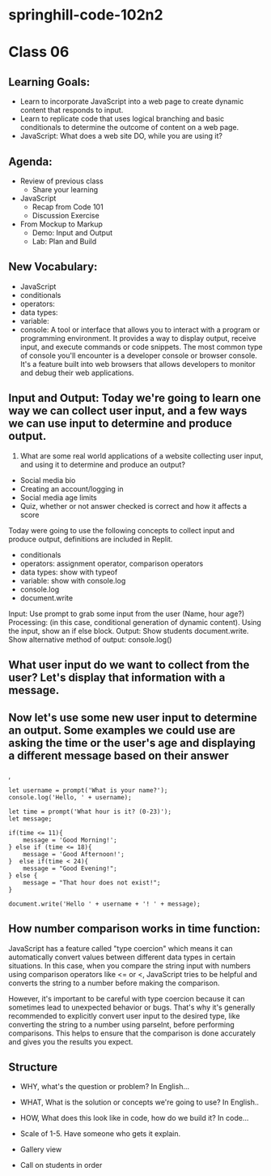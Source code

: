 # springhill-code-102n2

# Class 06

## Learning Goals:
- Learn to incorporate JavaScript into a web page to create dynamic content that responds to input.
- Learn to replicate code that uses logical branching and basic conditionals to determine the outcome of content on a web page.
- JavaScript: What does a web site DO, while you are using it?

## Agenda:
- Review of previous class
  - Share your learning
- JavaScript
  - Recap from Code 101
  - Discussion Exercise
- From Mockup to Markup
  - Demo: Input and Output
  - Lab: Plan and Build

## New Vocabulary:
- JavaScript
- conditionals
- operators: 
- data types: 
- variable:
- console: A tool or interface that allows you to interact with a program or programming environment. It provides a way to display output, receive input, and execute commands or code snippets. The most common type of console you'll encounter is a developer console or browser console. It's a feature built into web browsers that allows developers to monitor and debug their web applications.

## Input and Output: Today we're going to learn one way we can collect user input, and a few ways we can use input to determine and produce output.

1. What are some real world applications of a website collecting user input, and using it to determine and produce an output?
  - Social media bio
  - Creating an account/logging in
  - Social media age limits
  - Quiz, whether or not answer checked is correct and how it affects a score
  
Today were going to use the following concepts to collect input and produce output, definitions are included in Replit.
- conditionals
- operators: assignment operator, comparison operators
- data types: show with typeof
- variable: show with console.log
- console.log
- document.write

Input: Use prompt to grab some input from the user (Name, hour age?)
Processing: (in this case, conditional generation of dynamic content). Using the input, show an if else block.
Output: Show students document.write. Show alternative method of output: console.log()

## What user input do we want to collect from the user? Let's display that information with a message.
## Now let's use some new user input to determine an output. Some examples we could use are asking the time or the user's age and displaying a different message based on their answer
,
```
let username = prompt('What is your name?');
console.log('Hello, ' + username);

let time = prompt('What hour is it? (0-23)');
let message;

if(time <= 11){
    message = 'Good Morning!';
} else if (time <= 18){
    message = 'Good Afternoon!';
}  else if(time < 24){
    message = "Good Evening!";
} else {
    message = "That hour does not exist!";
}

document.write('Hello ' + username + '! ' + message);
```

## How number comparison works in time function:
JavaScript has a feature called "type coercion" which means it can automatically convert values between different data types in certain situations. In this case, when you compare the string input with numbers using comparison operators like <= or <, JavaScript tries to be helpful and converts the string to a number before making the comparison.

However, it's important to be careful with type coercion because it can sometimes lead to unexpected behavior or bugs. That's why it's generally recommended to explicitly convert user input to the desired type, like converting the string to a number using parseInt, before performing comparisons. This helps to ensure that the comparison is done accurately and gives you the results you expect.

## Structure

- WHY, what's the question or problem? In English...
- WHAT, What is the solution or concepts we're going to use? In English..
- HOW, What does this look like in code, how do we build it? In code...

- Scale of 1-5. Have someone who gets it explain.
- Gallery view
- Call on students in order

